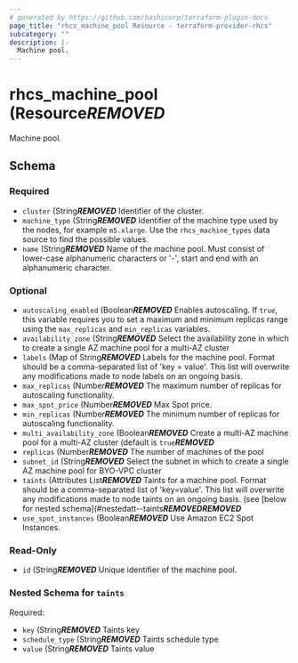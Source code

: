 ```yaml
---
# generated by https://github.com/hashicorp/terraform-plugin-docs
page_title: "rhcs_machine_pool Resource - terraform-provider-rhcs"
subcategory: ""
description: |-
  Machine pool.
---
```


# rhcs_machine_pool (Resource***REMOVED***

Machine pool.



<!-- schema generated by tfplugindocs -->
## Schema

### Required

- `cluster` (String***REMOVED*** Identifier of the cluster.
- `machine_type` (String***REMOVED*** Identifier of the machine type used by the nodes, for example `m5.xlarge`. Use the `rhcs_machine_types` data source to find the possible values.
- `name` (String***REMOVED*** Name of the machine pool. Must consist of lower-case alphanumeric characters or '-', start and end with an alphanumeric character.

### Optional

- `autoscaling_enabled` (Boolean***REMOVED*** Enables autoscaling. If `true`, this variable requires you to set a maximum and minimum replicas range using the `max_replicas` and `min_replicas` variables.
- `availability_zone` (String***REMOVED*** Select the availability zone in which to create a single AZ machine pool for a multi-AZ cluster
- `labels` (Map of String***REMOVED*** Labels for the machine pool. Format should be a comma-separated list of 'key = value'. This list will overwrite any modifications made to node labels on an ongoing basis.
- `max_replicas` (Number***REMOVED*** The maximum number of replicas for autoscaling functionality.
- `max_spot_price` (Number***REMOVED*** Max Spot price.
- `min_replicas` (Number***REMOVED*** The minimum number of replicas for autoscaling functionality.
- `multi_availability_zone` (Boolean***REMOVED*** Create a multi-AZ machine pool for a multi-AZ cluster (default is `true`***REMOVED***
- `replicas` (Number***REMOVED*** The number of machines of the pool
- `subnet_id` (String***REMOVED*** Select the subnet in which to create a single AZ machine pool for BYO-VPC cluster
- `taints` (Attributes List***REMOVED*** Taints for a machine pool. Format should be a comma-separated list of 'key=value'. This list will overwrite any modifications made to node taints on an ongoing basis. (see [below for nested schema](#nestedatt--taints***REMOVED******REMOVED***
- `use_spot_instances` (Boolean***REMOVED*** Use Amazon EC2 Spot Instances.

### Read-Only

- `id` (String***REMOVED*** Unique identifier of the machine pool.

<a id="nestedatt--taints"></a>
### Nested Schema for `taints`

Required:

- `key` (String***REMOVED*** Taints key
- `schedule_type` (String***REMOVED*** Taints schedule type
- `value` (String***REMOVED*** Taints value
